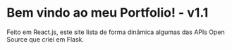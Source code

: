 # Bem vindo ao meu Portfolio! - v1.1

Feito em React.js, este site lista de forma dinâmica algumas das APIs Open Source que criei em Flask.